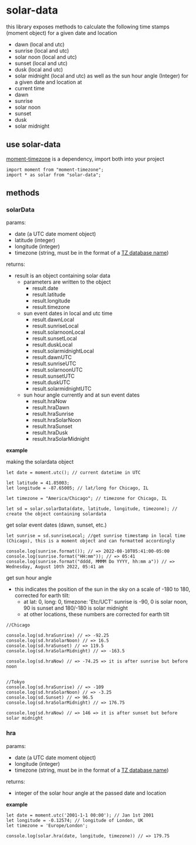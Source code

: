 # solar-data
this library exposes methods to calculate the following time stamps (moment object) for a given date and location
- dawn (local and utc)
- sunrise (local and utc)
- solar noon (local and utc)
- sunset (local and utc)
- dusk (local and utc)
- solar midnight (local and utc)
as well as the sun hour angle (Integer) for a given date and location at
- current time
- dawn
- sunrise
- solar noon
- sunset
- dusk
- solar midnight

## use solar-data
[moment-timezone](https://www.npmjs.com/package/moment-timezone) is a dependency, import both into your project
```
import moment from "moment-timezone";
import * as solar from "solar-data";
```

## methods
### solarData
params: 
- date (a UTC date moment object)
- latitude (integer)
- longitude (integer)
- timezone (string, must be in the format of a [TZ database name](https://en.wikipedia.org/wiki/List_of_tz_database_time_zones))

returns:
- result is an object containing solar data
    - parameters are written to the object
        - result.date
        - result.latitude
        - result.longitude
        - result.timezone
    - sun event dates in local and utc time
        - result.dawnLocal
        - result.sunriseLocal
        - result.solarnoonLocal
        - result.sunsetLocal
        - result.duskLocal
        - result.solarmidnightLocal
        - result.dawnUTC
        - result.sunriseUTC
        - result.solarnoonUTC
        - result.sunsetUTC
        - result.duskUTC 
        - result.solarmidnightUTC
    - sun hour angle currently and at sun event dates
        - result.hraNow
        - result.hraDawn
        - result.hraSunrise
        - result.hraSolarNoon
        - result.hraSunset
        - result.hraDusk
        - result.hraSolarMidnight

**example**

making the solardata object
```
let date = moment.utc(); // current datetime in UTC

let latitude = 41.85003;
let longitude = -87.65005; // lat/long for Chicago, IL

let timezone = "America/Chicago"; // timezone for Chicago, IL

let sd = solar.solarData(date, latitude, longitude, timezone); // create the object containing solardata
```

get solar event dates (dawn, sunset, etc.)
```
let sunrise = sd.sunriseLocal; //get sunrise timestamp in local time (Chicago), this is a moment object and can formatted accordingly

console.log(sunrise.format()); // => 2022-08-10T05:41:00-05:00
console.log(sunrise.format("HH:mm")); // => 05:41
console.log(sunrise.format("dddd, MMMM Do YYYY, hh:mm a")) // => Wednesday, August 10th 2022, 05:41 am
```

get sun hour angle
- this indicates the position of the sun in the sky on a scale of -180 to 180, corrected for earth tilt:
    - at lat: 0, long: 0, timezone: 'Etc/UCT' sunrise is -90, 0 is solar noon, 90 is sunset and 180/-180 is solar midnight
    - at other locations, these numbers are corrected for earth tilt
```
//Chicago

console.log(sd.hraSunrise) // => -92.25
console.log(sd.hraSolarNoon) // => 16.5
console.log(sd.hraSunset) // => 119.5
console.log(sd.hraSolarMidnight) // => -163.5

console.log(sd.hraNow) // => -74.25 => it is after sunrise but before noon


//Tokyo
console.log(sd.hraSunrise) // => -109
console.log(sd.hraSolarNoon) // => -3.25
console.log(sd.Sunset) // => 96.5
console.log(sd.hraSolarMidnight) // => 176.75

console.log(sd.hraNow) // => 146 => it is after sunset but before solar midnight
```

### hra
params:
- date (a UTC date moment object)
- longitude (integer)
- timezone (string, must be in the format of a [TZ database name](https://en.wikipedia.org/wiki/List_of_tz_database_time_zones))

returns:
- integer of the solar hour angle at the passed date and location

**example**

```
let date = moment.utc('2001-1-1 00:00'); // Jan 1st 2001
let longitude = -0.12574; // longitude of London, UK
let timezone = 'Europe/London';

console.log(solar.hra(date, longitude, timezone)) // => 179.75 
```